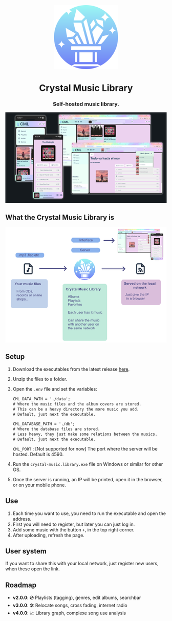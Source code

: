<p align="center">
    <img src="CrazyMusicLibrary\src\assets\logo.svg"  alt="drawing"  width="200"/>
<p>
<h1 align="center">Crystal Music Library</h3>
<h3 align="center">Self-hosted music library.</h3>


![alt text](./GitBanner_trans.png "The Crystal Music Library is hosted on your laptop, and avaliable in the local network.")

## What the Crystal Music Library is
<p align="center">
<img src="HowTo.png"  alt="drawing"  width="600"/>
</p>

## Setup
1. Download the executables from the latest release [here](https://github.com/Tamwyn001/CrystalMusicLibrary/releases/tag/v1.0.0).
2. Unzip the files to a folder.
3. Open the ```.env``` file and set the variables:
    ```env
    CML_DATA_PATH = './data';
    # Where the music files and the album covers are stored.
    # This can be a heavy directory the more music you add.
    # Default, just next the executable.
    ```
    ```env
    CML_DATABASE_PATH = './db';
    # Where the database files are stored. 
    # Less heavy, they just make some relations between the musics.
    # Default, just next the executable.
    ```
    
    ```CML_PORT``` : [Not supported for now] The port where the server will be hosted. Default is 4590. 

4. Run the ```crystal-music.library.exe``` file on Windows or similar for other OS.
5. Once the server is running, an IP will be printed, open it in the browser, or on your mobile phone.


## Use
1. Each time you want to use, you need to run the executable and open the address.
2. First you will need to register, but later you can just log in.
3. Add some music with the button ```+```, in the top right corner.
4. After uploading, refresh the page. 


## User system
If you want to share this with your local network, just register new users, when these open the link.

## Roadmap
- **v2.0.0**: 💿 Playlists (tagging), genres, edit albums, searchbar
- **v3.0.0**: 🛠️ Relocate songs, cross fading, internet radio
- **v4.0.0**: 📈 Library graph, complexe song use analysis
